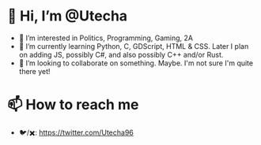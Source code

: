 # 👋 Hi, I’m @Utecha
- 👀 I’m interested in Politics, Programming, Gaming, 2A
- 🌱 I’m currently learning Python, C, GDScript, HTML & CSS. Later I plan on adding JS, possibly C#, and also possibly C++ and/or Rust.
- 💞️ I’m looking to collaborate on something. Maybe. I'm not sure I'm quite there yet!
  
# 📫 How to reach me
- 🐦/✖️: https://twitter.com/Utecha96

<!---
Utecha/Utecha is a ✨ special ✨ repository because its `README.md` (this file) appears on your GitHub profile.
You can click the Preview link to take a look at your changes.
--->
